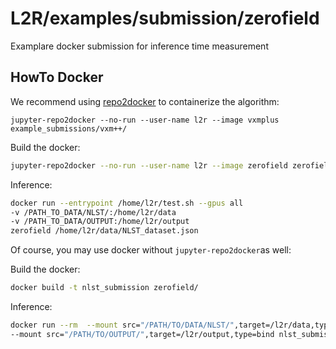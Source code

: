 
# L2R/examples/submission/zerofield

Examplare docker submission for inference time measurement

## HowTo Docker

We recommend using [repo2docker](https://github.com/jupyterhub/repo2docker) to containerize the algorithm:

`jupyter-repo2docker --no-run --user-name l2r --image vxmplus example_submissions/vxm++/`

Build the docker:

```bash
jupyter-repo2docker --no-run --user-name l2r --image zerofield zerofield/
```

Inference:

```bash
docker run --entrypoint /home/l2r/test.sh --gpus all 
-v /PATH_TO_DATA/NLST/:/home/l2r/data 
-v /PATH_TO_DATA/OUTPUT:/home/l2r/output 
zerofield /home/l2r/data/NLST_dataset.json
```

Of course, you may use docker without `jupyter-repo2docker`as well:

Build the docker:

```bash
docker build -t nlst_submission zerofield/
```

Inference:

```bash
docker run --rm  --mount src="/PATH/TO/DATA/NLST/",target=/l2r/data,type=bind 
--mount src="/PATH/TO/OUTPUT/",target=/l2r/output,type=bind nlst_submission -c /l2r/data/NLST_dataset.json
```
